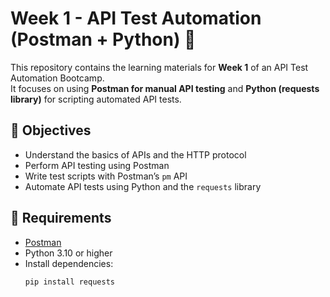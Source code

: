 # Week 1 - API Test Automation (Postman + Python) 🚀

This repository contains the learning materials for **Week 1** of an API Test Automation Bootcamp.  
It focuses on using **Postman for manual API testing** and **Python (requests library)** for scripting automated API tests.

## 🎯 Objectives
- Understand the basics of APIs and the HTTP protocol
- Perform API testing using Postman
- Write test scripts with Postman’s `pm` API
- Automate API tests using Python and the `requests` library

## 🧰 Requirements
- [Postman](https://www.postman.com/downloads/)
- Python 3.10 or higher
- Install dependencies:  
  ```bash
  pip install requests

